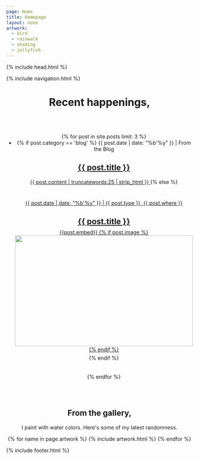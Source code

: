 ```yaml
---
page: Home
title: Homepage
layout: none
artwork:
  - bird
  - rainwalk
  - shading
  - jellyfish
---
```


{% include head.html %}

<body>
  {% include navigation.html %}

  <main style="text-align: center">
    <h1>Recent happenings,</h1>
    <br />
    <br />
    <ul>
      {% for post in site.posts limit: 3 %}
        <li>
          <center>
            {% if post.category == 'blog' %}
              {{ post.date | date: "%b'%y" }} | From the Blog
              <a href="{{post.url}}">
                <h2>{{ post.title }}</h2>
                {{ post.content | truncatewords:25 | strip_html }}
              </a>
            {% else %}
              <a href="{{post.link}}" style="display: block; width: 100%; margin: 40px 0; text-align: center;">
                <div>
                  {{ post.date | date: "%b'%y" }} | {{ post.type }}, {{ post.where }}
                  <h2 style="margin-bottom: 8px">{{ post.title }}</h2>
                </div>
                <div style="position:relative; height: 300px">
                  {{post.embed}}
                  {% if post.image %}
                    <img src="{{post.image}}" style="height: 100%; max-width: 100%;" />
                  {% endif %}
                </div>
              </a>
            {% endif %}
          </center>
          <br />
          <br />
        </li>
      {% endfor %}
    </ul>
    <br><br>
    <!-- art -->
    <section>
      <h1>From the gallery,</h1>
      <p>I paint with water colors. Here's some of my latest randomness.</p>
      <!-- gallery -->
      <div class='gallery'>
        {% for name in page.artwork %}
          {% include artwork.html %}
        {% endfor %}
      </div>
    </section>
  </main>

  {% include footer.html %}
</body>